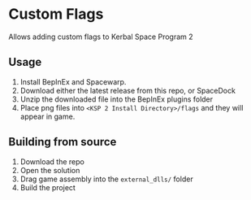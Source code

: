 # Custom Flags
Allows adding custom flags to Kerbal Space Program 2

## Usage
1. Install BepInEx and Spacewarp.
1. Download either the latest release from this repo, or SpaceDock
1. Unzip the downloaded file into the BepInEx plugins folder
1. Place png files into `<KSP 2 Install Directory>/flags` and they will appear in game.

## Building from source
1. Download the repo
1. Open the solution
1. Drag game assembly into the `external_dlls/` folder
1. Build the project

